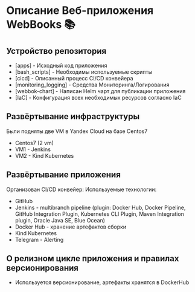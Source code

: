  # Описание Веб-приложения WebBooks 📚
 ## Устройство репозитория
 
  - [apps] - Исходный код приложения 
  - [bash_scripts] - Необходимы используемые скрипты
  - [cicd] - Описанный процесс CI/CD конвейера
  - [monitoring_logging] - Средства Мониторинга/Логирования
  - [webbok-chart] - Написан Helm чарт для публикации приложения
  - [IaC] - Конфигурация всех необходимых ресурсов согласно IaC

 ## Развёртывание инфраструктуры
  Были подняты две VM в Yandex Cloud на базе Centos7
 - Centos7 (2 vm)
 - VM1 - Jenkins
 - VM2 - Kind Kubernetes 

 ## Развёртывание приложения
 Организован CI/CD конвейер:
 Используемые технологии:
 - GitHub
 - Jenkins - multibranch pipeline (plugin: Docker Hub, Docker Pipeline, GitHub Integration Plugin, Kubernetes CLI Plugin, Maven Integration plugin, Oracle Java SE, Blue Ocean)
 - Docker Hub - хранение артефактов сборки
 - Kind Kubernetes 
 - Telegram - Alerting
 
 
 ## О релизном цикле приложения и правилах версионирования

 - Используется версионирование, артефакты хранятся в DockerHub
  
 

